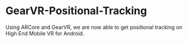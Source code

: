 # GearVR-Positional-Tracking
Using ARCore and GearVR, we are now able to get positional tracking on High End Mobile VR for Android. 
